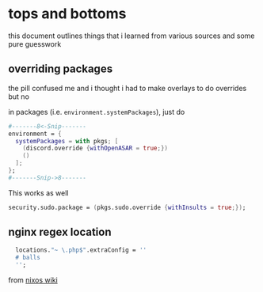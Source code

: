# tops and bottoms
this document outlines things that i learned from various sources and some pure guesswork

## overriding packages
the pill confused me and i thought i had to make overlays to do overrides but no

in packages (i.e. `environment.systemPackages`), just do 
```nix
#-------8<-Snip-------
environment = {
  systemPackages = with pkgs; [
    (discord.override {withOpenASAR = true;})
    ()
  ];
};
#-------Snip->8-------
```

This works as well
```nix
security.sudo.package = (pkgs.sudo.override {withInsults = true;});
```

## nginx regex location
```nix
  locations."~ \.php$".extraConfig = ''
  # balls
  '';
```
from [nixos wiki](https://nixos.wiki/wiki/Nginx#LEMP_stack)
